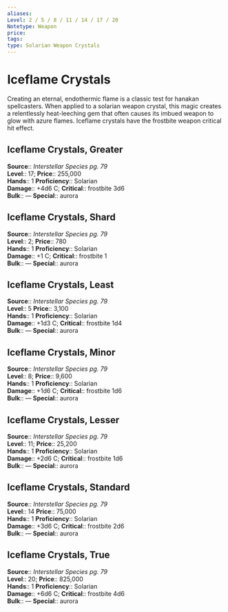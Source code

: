 ```yaml
---
aliases: 
Level: 2 / 5 / 8 / 11 / 14 / 17 / 20
Notetype: Weapon
price: 
tags: 
type: Solarian Weapon Crystals
---
```


# Iceflame Crystals

Creating an eternal, endothermic flame is a classic test for hanakan spellcasters. When applied to a solarian weapon crystal, this magic creates a relentlessly heat-leeching gem that often causes its imbued weapon to glow with azure flames. Iceflame crystals have the frostbite weapon critical hit effect.  

## Iceflame Crystals, Greater

**Source**:: _Interstellar Species pg. 79_  
**Level**:: 17;
**Price**:: 255,000  
**Hands**:: 1
**Proficiency**:: Solarian  
**Damage**:: +4d6 C;
**Critical**:: frostbite 3d6  
**Bulk**:: —
**Special**:: aurora

## Iceflame Crystals, Shard

**Source**:: _Interstellar Species pg. 79_  
**Level**:: 2;
**Price**:: 780  
**Hands**:: 1
**Proficiency**:: Solarian  
**Damage**:: +1 C;
**Critical**:: frostbite 1  
**Bulk**:: —
**Special**:: aurora

## Iceflame Crystals, Least

**Source**:: _Interstellar Species pg. 79_  
**Level**:: 5
**Price**:: 3,100  
**Hands**:: 1
**Proficiency**:: Solarian  
**Damage**:: +1d3 C;
**Critical**:: frostbite 1d4  
**Bulk**:: —
**Special**:: aurora

## Iceflame Crystals, Minor

**Source**:: _Interstellar Species pg. 79_  
**Level**:: 8;
**Price**:: 9,600  
**Hands**:: 1
**Proficiency**:: Solarian  
**Damage**:: +1d6 C;
**Critical**:: frostbite 1d6  
**Bulk**:: —
**Special**:: aurora

## Iceflame Crystals, Lesser

**Source**:: _Interstellar Species pg. 79_  
**Level**:: 11;
**Price**:: 25,200  
**Hands**:: 1
**Proficiency**:: Solarian  
**Damage**:: +2d6 C;
**Critical**:: frostbite 1d6  
**Bulk**:: —
**Special**:: aurora

## Iceflame Crystals, Standard

**Source**:: _Interstellar Species pg. 79_  
**Level**:: 14
**Price**:: 75,000  
**Hands**:: 1
**Proficiency**:: Solarian  
**Damage**:: +3d6 C;
**Critical**:: frostbite 2d6  
**Bulk**:: —
**Special**:: aurora

## Iceflame Crystals, True

**Source**:: _Interstellar Species pg. 79_  
**Level**:: 20;
**Price**:: 825,000  
**Hands**:: 1
**Proficiency**:: Solarian  
**Damage**:: +6d6 C;
**Critical**:: frostbite 4d6  
**Bulk**:: —
**Special**:: aurora
